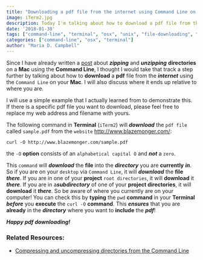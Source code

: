 ```yaml
---
title: "Downloading a pdf file from the internet using Command Line on your Mac"
image: iTerm2.jpg
description: Today I'm talking about how to download a pdf file from the internet using the Command Line on your Mac.
date: '2018-01-30'
tags: ["command-line", "terminal", "osx", "unix", "file-downloading", "internet"]
categories: ["command-line", "osx", "terminal"]
author: "Maria D. Campbell"
---
```


Since I have already written a [post](https://www.mariadcampbell.com/blog/compressing-and-uncompressing-directories-from-the-command-line/) about ***zipping*** and ***unzipping*** **directories** on a **Mac** using the **Command Line**, I thought I would take that track a step further by talking about how to **download** a **pdf** file from the ***internet*** using the `Command Line` on your **Mac**. I will also discuss where it ends up relative to where you are.

I will use a simple example that I actually learned from to demonstrate this. If there is a specific pdf file you want to download, please feel free to replace my web address and filename with yours.

The following  command in **Terminal** (`iTerm2`) will ***download*** the `pdf file` called `sample.pdf` from the `website` http://www.blazemonger.com/:

```shell
curl -O http://www.blazemonger.com/sample.pdf
```

the `-O` **option** consists of an `alphabetical capital O` and ***not*** a `zero`.

This `command` will ***download*** the **file** into the ***directory*** you are **currently** ***in***. So if you are on your `desktop` via `Command Line`, it will ***download*** the **file** ***there***. If you are in one of your **project** `root directories`, it will **download** it ***there***. If you are in a***subdirectory*** of one of your **project directories**, it will **download** it ***there***. So be aware of where you currently are on your computer! You can check this by **typing** the `pwd` **command** in your **Terminal** ***before*** you **execute** the `curl -O` **command**. This ***ensures*** that you are **already** in the ***directory*** where you want to **include** the ***pdf***!

***Happy pdf downloading!***

### Related Resources:

+ [Compressing and uncompressing directories from the Command Line](https://www.mariadcampbell.com/blog/compressing-and-uncompressing-directories-from-the-command-line)


